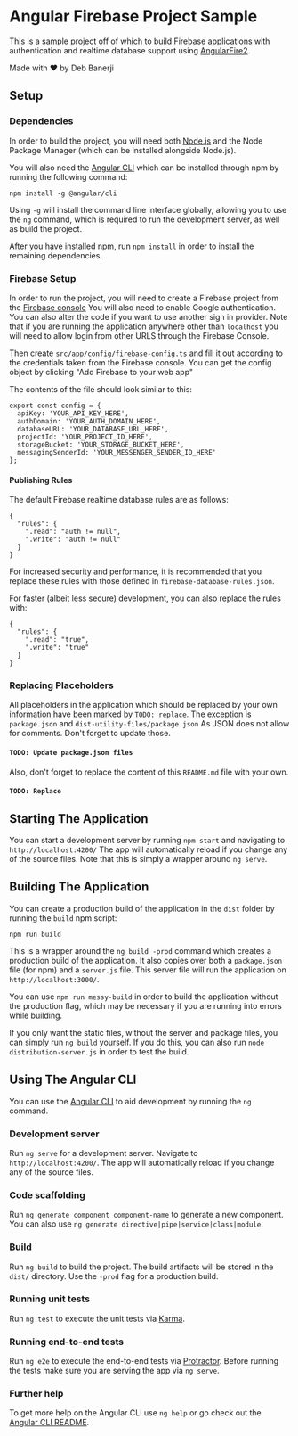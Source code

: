 # Angular Firebase Project Sample

This is a sample project off of which to build Firebase applications with authentication and realtime database support using [AngularFire2](https://github.com/angular/angularfire2).

Made with ♥ by Deb Banerji

## Setup

### Dependencies

In order to build the project, you will need both [Node.js](https://nodejs.org/en/) and the Node Package Manager (which can be installed alongside Node.js).

You will also need the [Angular CLI](https://github.com/angular/angular-cli) which can be installed through npm by running the following command:

```
npm install -g @angular/cli
```

Using `-g` will install the command line interface globally, allowing you to use the `ng` command, which is required to run the development server, as well as build the project.

After you have installed npm, run `npm install` in order to install the remaining dependencies.

### Firebase Setup

In order to run the project, you will need to create a Firebase project from the [Firebase console](https://console.firebase.google.com/)
You will also need to enable Google authentication. You can also alter the code if you want to use another sign in provider.
Note that if you are running the application anywhere other than `localhost` you will need to allow login from other URLS through the Firebase Console.

Then create `src/app/config/firebase-config.ts` and fill it out according to the credentials taken from the Firebase console. You can get the config object by clicking "Add Firebase to your web app"

The contents of the file should look similar to this:
```
export const config = {
  apiKey: 'YOUR_API_KEY_HERE',
  authDomain: 'YOUR_AUTH_DOMAIN_HERE',
  databaseURL: 'YOUR_DATABASE_URL_HERE',
  projectId: 'YOUR_PROJECT_ID_HERE',
  storageBucket: 'YOUR_STORAGE_BUCKET_HERE',
  messagingSenderId: 'YOUR_MESSENGER_SENDER_ID_HERE'
};
```
#### Publishing Rules

The default Firebase realtime database rules are as follows:
```
{
  "rules": {
    ".read": "auth != null",
    ".write": "auth != null"
  }
}
```
For increased security and performance, it is recommended that you replace these rules with those defined in `firebase-database-rules.json`.

For faster (albeit less secure) development, you can also replace the rules with:
```
{
  "rules": {
    ".read": "true",
    ".write": "true"
  }
}
```

### Replacing Placeholders

All placeholders in the application which should be replaced by your own information have been marked by `TODO: replace`.
The exception is `package.json` and `dist-utility-files/package.json` As JSON does not allow for comments. Don't forget to update those.

#### `TODO: Update package.json files`

Also, don't forget to replace the content of this `README.md` file with your own.

#### `TODO: Replace`

## Starting The Application

You can start a development server by running `npm start` and navigating to `http://localhost:4200/` The app will automatically reload if you change any of the source files.
Note that this is simply a wrapper around `ng serve`.

## Building The Application

You can create a production build of the application in the `dist` folder by running the `build` npm script:

`npm run build`

This is a wrapper around the `ng build -prod` command which creates a production build of the application. It also copies over both a `package.json` file (for npm) and a `server.js` file.
This server file will run the application on `http://localhost:3000/`.

You can use `npm run messy-build` in order to build the application without the production flag, which may be necessary if you are running into errors while building.

If you only want the static files, without the server and package files, you can simply run `ng build` yourself. If you do this, you can also run `node distribution-server.js` in order to test the build.

## Using The Angular CLI

You can use the [Angular CLI](https://github.com/angular/angular-cli) to aid development by running the `ng` command.

### Development server

Run `ng serve` for a development server. Navigate to `http://localhost:4200/`. The app will automatically reload if you change any of the source files.

### Code scaffolding

Run `ng generate component component-name` to generate a new component. You can also use `ng generate directive|pipe|service|class|module`.

### Build

Run `ng build` to build the project. The build artifacts will be stored in the `dist/` directory. Use the `-prod` flag for a production build.

### Running unit tests

Run `ng test` to execute the unit tests via [Karma](https://karma-runner.github.io).

### Running end-to-end tests

Run `ng e2e` to execute the end-to-end tests via [Protractor](http://www.protractortest.org/).
Before running the tests make sure you are serving the app via `ng serve`.

### Further help

To get more help on the Angular CLI use `ng help` or go check out the [Angular CLI README](https://github.com/angular/angular-cli/blob/master/README.md).
